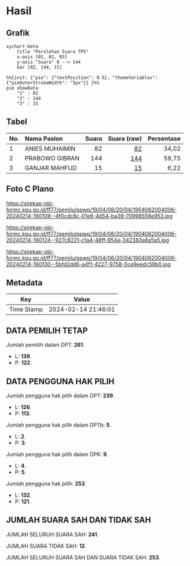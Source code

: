 # Hasil

## Grafik

```mermaid
xychart-beta
    title "Perolehan Suara TPS"
    x-axis [01, 02, 03]
    y-axis "Suara" 0 --> 144
    bar [82, 144, 15]
```

```mermaid
%%{init: {"pie": {"textPosition": 0.5}, "themeVariables": {"pieOuterStrokeWidth": "5px"}} }%%
pie showData
    "1" : 82
    "2" : 144
    "3" : 15
```

## Tabel

| No. | Nama Paslon    | Suara | Suara (raw) | Persentase |
|:--- |:-------------- | -----:| -----------:| ----------:|
| 1   | ANIES MUHAIMIN | 82    | [82][p-1]   | 34,02      |
| 2   | PRABOWO GIBRAN | 144   | [144][p-2]  | 59,75      |
| 3   | GANJAR MAHFUD  | 15    | [15][p-3]   | 6,22       |


[p-1]: https://github.com/gigit-pemilu/pemilu-2024-19-kepulauan-bangka-belitung/blob/main/pilpres/hitung-suara/sub/19-kepulauan-bangka-belitung/sub/04-bangka-tengah/sub/06-lubuk-besar/sub/2004-kulur/sub/006-tps/sub/paslon-1.txt
[p-2]: https://github.com/gigit-pemilu/pemilu-2024-19-kepulauan-bangka-belitung/blob/main/pilpres/hitung-suara/sub/19-kepulauan-bangka-belitung/sub/04-bangka-tengah/sub/06-lubuk-besar/sub/2004-kulur/sub/006-tps/sub/paslon-2.txt
[p-3]: https://github.com/gigit-pemilu/pemilu-2024-19-kepulauan-bangka-belitung/blob/main/pilpres/hitung-suara/sub/19-kepulauan-bangka-belitung/sub/04-bangka-tengah/sub/06-lubuk-besar/sub/2004-kulur/sub/006-tps/sub/paslon-3.txt

## Foto C Plano

https://sirekap-obj-formc.kpu.go.id/ff77/pemilu/ppwp/19/04/06/20/04/1904062004006-20240214-160109--4f0cdc8c-01e6-4d54-ba39-70998558e953.jpg

https://sirekap-obj-formc.kpu.go.id/ff77/pemilu/ppwp/19/04/06/20/04/1904062004006-20240214-160124--927c8221-c1a4-48ff-954e-342383a6a5a5.jpg

https://sirekap-obj-formc.kpu.go.id/ff77/pemilu/ppwp/19/04/06/20/04/1904062004006-20240214-160130--5bfd2dd6-a4f1-4227-9758-0ce9eedc59b0.jpg


## Metadata

| Key        | Value               |
| ---------- | ------------------- |
| Time Stamp | 2024-02-14 21:46:01 |


## DATA PEMILIH TETAP

Jumlah pemilih dalam DPT: **261**.
 * L: **139**.
 * P: **122**.

## DATA PENGGUNA HAK PILIH

Jumlah pengguna hak pilih dalam DPT: **239**.
 * L: **126**.
 * P: **113**.

Jumlah pengguna hak pilih dalam DPTb: **5**.
 * L: **2**.
 * P: **3**.

Jumlah pengguna hak pilih dalam DPK: **9**.
 * L: **4**.
 * P: **5**.

Jumlah pengguna hak pilih: **253**.
 * L: **132**.
 * P: **121**.

## JUMLAH SUARA SAH DAN TIDAK SAH

JUMLAH SELURUH SUARA SAH: **241**.

JUMLAH SUARA TIDAK SAH: **12**.

JUMLAH SELURUH SUARA SAH DAN SUARA TIDAK SAH: **253**.


